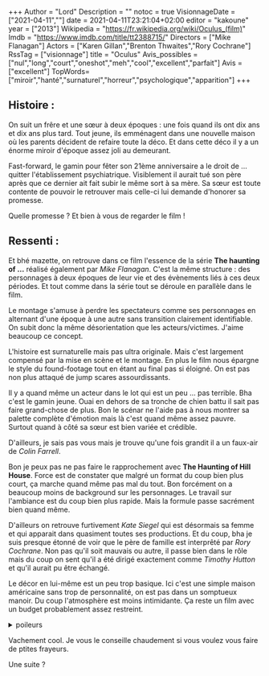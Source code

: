 +++
Author = "Lord"
Description = ""
notoc = true
VisionnageDate = ["2021-04-11",""]
date = 2021-04-11T23:21:04+02:00
editor = "kakoune"
year = ["2013"]
Wikipedia = "https://fr.wikipedia.org/wiki/Oculus_(film)"
Imdb = "https://www.imdb.com/title/tt2388715/"
Directors = ["Mike Flanagan"]
Actors = ["Karen Gillan","Brenton Thwaites","Rory Cochrane"]
RssTag = ["visionnage"]
title = "Oculus"
Avis_possibles = ["nul","long","court","oneshot","meh","cool","excellent","parfait"]
Avis = ["excellent"] 
TopWords=["miroir","hanté","surnaturel","horreur","psychologique","apparition"]
+++
## Histoire : 
On suit un frêre et une sœur à deux époques : une fois quand ils ont dix ans et dix ans plus tard.
Tout jeune, ils emménagent dans une nouvelle maison où les parents décident de refaire toute la déco.
Et dans cette déco il y a un énorme miroir d'époque assez joli au demeurant.

Fast-forward, le gamin pour fêter son 21ème anniversaire a le droit de … quitter l'établissement psychiatrique.
Visiblement il aurait tué son père après que ce dernier ait fait subir le même sort à sa mère.
Sa sœur est toute contente de pouvoir le retrouver mais celle-ci lui demande d'honorer sa promesse.

Quelle promesse ?
Et bien à vous de regarder le film !

## Ressenti : 
Et bhé mazette, on retrouve dans ce film l'essence de la série **The haunting of …** réalisé également par *Mike Flanagan*.
C'est la même structure : des personnages à deux époques de leur vie et des évènements liés à ces deux périodes.
Et tout comme dans la série tout se déroule en parallèle dans le film.

Le montage s'amuse à perdre les spectateurs comme ses personnages en alternant d'une époque à une autre sans transition clairement identifiable.
On subit donc la même désorientation que les acteurs/victimes.
J'aime beaucoup ce concept.

L'histoire est surnaturelle mais pas ultra originale.
Mais c'est largement compensé par la mise en scène et le montage.
En plus le film nous épargne le style du found-footage tout en étant au final pas si éloigné.
On est pas non plus attaqué de jump scares assourdissants.

Il y a quand même un acteur dans le lot qui est un peu … pas terrible.
Bha c'est le gamin jeune.
Ouai en dehors de sa tronche de chien battu il sait pas faire grand-chose de plus.
Bon le scénar ne l'aide pas à nous montrer sa palette complète d'émotion mais là c'est quand même assez pauvre.
Surtout quand à côté sa sœur est bien variée et crédible.

D'ailleurs, je sais pas vous mais je trouve qu'une fois grandit il a un faux-air de *Colin Farrell*.

Bon je peux pas ne pas faire le rapprochement avec **The Haunting of Hill House**.
Force est de constater que malgré un format du coup bien plus court, ça marche quand même pas mal du tout.
Bon forcément on a beaucoup moins de background sur les personnages.
Le travail sur l'ambiance est du coup bien plus rapide.
Mais la formule passe sacrément bien quand même.

D'ailleurs on retrouve furtivement *Kate Siegel* qui est désormais sa femme et qui apparait dans quasiment toutes ses productions.
Et du coup, bha je suis presque étonné de voir que le père de famille est interprêté par *Rory Cochrane*.
Non pas qu'il soit mauvais ou autre, il passe bien dans le rôle mais du coup on sent qu'il a été dirigé exactement comme *Timothy Hutton* et qu'il aurait pu être échangé.

Le décor en lui-même est un peu trop basique.
Ici c'est une simple maison américaine sans trop de personnalité, on est pas dans un somptueux manoir.
Du coup l'atmosphère est moins intimidante.
Ça reste un film avec un budget probablement assez restreint.

<details><summary>poileurs</summary>

Le film n'est pas terrifiant mais plus intrigant au final.
Il n'y a pas de scène vraiment effrayante mais c'est plus une ambiance globale qu'il faut retenir.

Il y a cela dit quelques scènes assez affreuses notamment le croquage d'ampoule.
Grrrrrrrr
Je suis pas spécialement sensible au gore et compagnie mais déjà l'arrachage d'ongle avec le bruitage crasseux ça m'a mis un coup.
Mais alors l'ampoule et les bouts de verre plein la bouche… immonde.
J'en ai eu un gros frisson.

Et pourtant en regardant bien, bha … on voit à peu près rien.
C'est plus suggéré qu'autre chose.
C'est surtout le bruitage qui fait le truc.
Et pourtant on le voit venir trente secondes avant.

</details>

Vachement cool.
Je vous le conseille chaudement si vous voulez vous faire de ptites frayeurs.

Une suite ?
